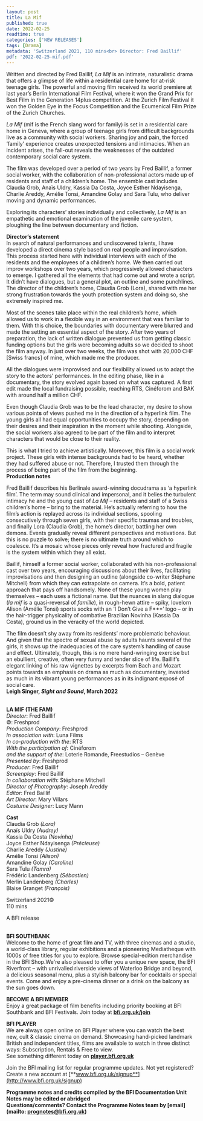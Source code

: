 ```yaml
---
layout: post
title: La Mif
published: true
date: 2022-02-25
readtime: true
categories: ['NEW RELEASES']
tags: [Drama]
metadata: 'Switzerland 2021, 110 mins<br> Director: Fred Baillif'
pdf: '2022-02-25-mif.pdf'
---
```


Written and directed by Fred Baillif, _La Mif_ is an intimate, naturalistic drama that offers a glimpse of life within a residential care home for at-risk teenage girls. The powerful and moving film received its world premiere at last year’s Berlin International Film Festival, where it won the Grand Prix for Best Film in the Generation 14plus competition. At the Zurich Film Festival it won the Golden Eye in the Focus Competition and the Ecumenical Film Prize of the Zurich Churches.

_La Mif_ (mif is the French slang word for family) is set in a residential care home in Geneva, where a group of teenage girls from difficult backgrounds live as a community with social workers. Sharing joy and pain, the forced ‘family’ experience creates unexpected tensions and intimacies. When an incident arises, the fall-out reveals the weaknesses of the outdated contemporary social care system.

The film was developed over a period of two years by Fred Baillif, a former social worker, with the collaboration of non-professional actors made up of residents and staff of a children’s home. The ensemble cast includes Claudia Grob, Anaïs Uldry, Kassia Da Costa, Joyce Esther Ndayisenga, Charlie Areddy, Amélie Tonsi, Amandine Golay and Sara Tulu, who deliver moving and  dynamic performances.

Exploring its characters’ stories individually and collectively, _La Mif_  is an empathetic and emotional examination of the juvenile care system, ploughing the line between documentary and fiction.

**Director’s statement**  
In search of natural performances and undiscovered talents, I have developed a direct cinema style based on real people and improvisation. This process started here with individual interviews with each of the residents and the employees of a children’s home. We then carried out  improv workshops over two years, which progressively allowed characters to emerge. I gathered all the elements that had come out and wrote a script. It didn’t have dialogues, but a general plot, an outline and some punchlines. The director of the children’s home,  Claudia Grob (Lora), shared with me her strong frustration towards the youth protection system and doing so, she extremely inspired me.

Most of the scenes take place within the real children’s home, which allowed us to work in a flexible way in an environment that was familiar to them. With this choice, the boundaries with documentary were blurred and made the setting an essential aspect of the story. After two years of preparation, the lack of written dialogue prevented us from getting classic funding options but the girls were becoming adults so we decided to shoot the film anyway. In just over two weeks, the film was shot with 20,000 CHF [Swiss francs] of mine, which made me the producer.

All the dialogues were improvised and our flexibility allowed us to adapt the story to the actors’ performances. In the editing phase, like in a documentary, the story evolved again based on what was captured. A first edit made the local fundraising possible, reaching RTS, Cinéforom and BAK with around half a million CHF.

Even though Claudia Grob was to be the lead character, my desire to show various point**s** of views pushed me in the direction of a hyperlink film.  The young girls all had equal opportunities to occupy the story, depending on their desires and their inspiration in the moment while shooting. Alongside, the social workers also agreed to be part of the film and to interpret characters that would be close to their reality.

This is what I tried to achieve artistically. Moreover, this film is a social work project. These girls with intense backgrounds had to be heard, whether they had suffered abuse or not. Therefore, I trusted them through the process of being part of the film from the beginning.  
**Production notes**

Fred Baillif describes his Berlinale award-winning docudrama as ‘a hyperlink film’. The term may sound clinical and impersonal, and it belies the turbulent intimacy he and the young cast of _La Mif_ – residents and staff of a Swiss children’s home – bring to the material. He’s actually referring to how the film’s action is replayed across its individual sections, spooling consecutively through seven girls, with their specific traumas and troubles, and finally Lora (Claudia Grob), the home’s director, battling her own demons. Events gradually reveal different perspectives and motivations. But this is no puzzle to solve; there is no ultimate truth around which to coalesce. It’s a mosaic whose pieces only reveal how fractured and fragile is the system within which they all exist.

Baillif, himself a former social worker, collaborated with his non-professional cast over two years, encouraging discussions about their lives, facilitating improvisations and then designing an outline (alongside co-writer Stéphane Mitchell) from which they can extrapolate on camera. It’s a bold, patient approach that pays off handsomely. None of these young women play themselves – each uses a fictional name. But the nuances in slang dialogue  (_la mif_ is a quasi-reversal of _famille_), in rough-hewn attire – spiky, lovelorn Alison (Amélie Tonsi) sports socks with an ‘I Don’t Give a F***’ logo – or in the hair-trigger physicality of combative Brazilian Novinha (Kassia Da Costa), ground us in the veracity of the world depicted.

The film doesn’t shy away from its residents’ more problematic behaviour. And given that the spectre of sexual abuse by adults haunts several of the girls, it shows up the inadequacies of the care system’s handling of cause and effect. Ultimately, though, this is no mere hand-wringing exercise but an ebullient, creative, often very funny and tender slice of life. Baillif’s elegant linking of his raw vignettes by excerpts from Bach and Mozart points towards an emphasis on drama as much as documentary, invested as much in its vibrant young performances as in its indignant exposé of social care.  
**Leigh Singer, _Sight and Sound_, March 2022**
<br><br>

**LA MIF (THE FAM)**  
_Director_: Fred Baillif  
©: Freshprod  
_Production Company_: Freshprod  
_In association with_: Luna Films  
_In co-production with the_: RTS  
_With the participation of_: Cinéforom  
_and the support of the_: Loterie Romande, Freestudios – Genève  
_Presented by_: Freshprod  
_Producer_: Fred Baillif  
_Screenplay_: Fred Baillif  
_in collaboration with_: Stéphane Mitchell  
_Director of Photography_: Joseph Areddy  
_Editor_: Fred Baillif  
_Art Director_: Mary Villars  
_Costume Designer_: Lucy Mann

**Cast**  
Claudia Grob _(Lora)_  
Anaïs Uldry _(Audrey)_  
Kassia Da Costa _(Novinha)_  
Joyce Esther Ndayisenga _(Précieuse)_  
Charlie Areddy _(Justine)_  
Amélie Tonsi _(Alison)_  
Amandine Golay _(Caroline)_  
Sara Tulu _(Tamra)_  
Frédéric Landenberg _(Sébastien)_  
Merlin Landenberg _(Charles)_  
Blaise Granget _(François)_

Switzerland 2021©  
110 mins

A BFI release
<br><br>


**BFI SOUTHBANK**  
Welcome to the home of great film and TV, with three cinemas and a studio, a world-class library, regular exhibitions and a pioneering Mediatheque with 1000s of free titles for you to explore. Browse special-edition merchandise in the BFI Shop.We&#39;re also pleased to offer you a unique new space, the BFI Riverfront – with unrivalled riverside views of Waterloo Bridge and beyond, a delicious seasonal menu, plus a stylish balcony bar for cocktails or special events. Come and enjoy a pre-cinema dinner or a drink on the balcony as the sun goes down.  

**BECOME A BFI MEMBER**  
Enjoy a great package of film benefits including priority booking at BFI Southbank and BFI Festivals. Join today at [**bfi.org.uk/join**](http://www.bfi.org.uk/join)  

**BFI PLAYER**  
 We are always open online on BFI Player where you can watch the best new, cult &amp; classic cinema on demand. Showcasing hand-picked landmark British and independent titles, films are available to watch in three distinct ways: Subscription, Rentals &amp; Free to view.<br> 
See something different today on [**player.bfi.org.uk**](https://player.bfi.org.uk/)

Join the BFI mailing list for regular programme updates. Not yet registered? Create a new account at [**www.bfi.org.uk/signup**](http://www.bfi.org.uk/signup)

**Programme notes and credits compiled by the BFI Documentation Unit  
Notes may be edited or abridged  
Questions/comments? Contact the Programme Notes team by [email](mailto: prognotes@bfi.org.uk)**

<!--stackedit_data:
eyJoaXN0b3J5IjpbMTE2NTY2NjE3MF19
-->
